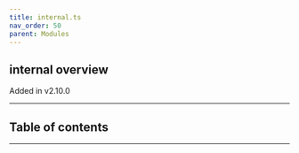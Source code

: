 ```yaml
---
title: internal.ts
nav_order: 50
parent: Modules
---
```


## internal overview

Added in v2.10.0

---

<h2 class="text-delta">Table of contents</h2>

---
